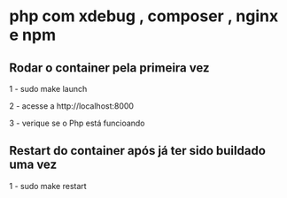 <h1> php com xdebug , composer , nginx e npm</h1>
<h2>Rodar o container pela primeira vez</h2>
<p>1 - sudo make launch</p>
<p>2 - acesse a http://localhost:8000 </p>
<p>3 - verique se o Php está funcioando</p>

<h2>Restart do container após já ter sido buildado uma vez </h2>
<p>1 - sudo make restart </p>


